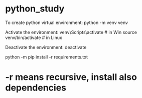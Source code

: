 # python_study

To create python virtual environment:
python -m venv venv

Activate the environment:
venv\Scripts\activate       # in Win
source venv/bin/activate    # in Linux

Deactivate the environment:
deactivate


python -m pip install -r requirements.txt
# -r means recursive, install also dependencies


